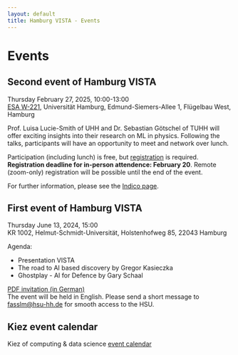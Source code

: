 ```yaml
---
layout: default
title: Hamburg VISTA - Events
---
```


# Events
## Second event of Hamburg VISTA
Thursday February 27, 2025, 10:00-13:00<br>
<a href="https://maps.app.goo.gl/hiVXsidWVvu1YuWg6" target="_blank">ESA W-221</a>, Universität Hamburg, Edmund-Siemers-Allee 1, Flügelbau West, Hamburg

Prof. Luisa Lucie-Smith of UHH and Dr. Sebastian Götschel of TUHH will offer exciting insights into their research on ML in physics. Following the talks, participants will have an opportunity to meet and network over lunch.

Participation (including lunch) is free, but <a href="https://indico.desy.de/event/47597/" target="_blank">registration</a> is required. <strong>Registration deadline for in-person attendence: February 20</strong>. Remote (zoom-only) registration will be possible until the end of the event. 

For further information, please see the <a href="https://indico.desy.de/event/47597/" target="_blank">Indico page</a>.
 
## First event of Hamburg VISTA
Thursday June 13, 2024, 15:00<br> 
KR 1002, Helmut-Schmidt-Universität, Holstenhofweg 85, 22043 Hamburg

Agenda:
 - Presentation VISTA
 - The road to AI based discovery by Gregor Kasieczka
 - Ghostplay - AI for Defence by Gary Schaal
 
<a href="assets/pdfs/VISTA%20Einladung.pdf" target="_blank">PDF invitation (in German)</a><br>
The event will be held in English. Please send a short message to <a href="mailto:fasslm@hsu-hh.de" target="_blank">fasslm@hsu-hh.de</a> for smooth access to the HSU.

## Kiez event calendar
Kiez of computing & data science <a href="https://datascience-hamburg.org/events" target="_blank">event calendar</a> 
